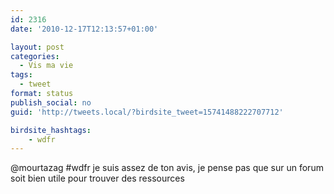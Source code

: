 ```yaml
---
id: 2316
date: '2010-12-17T12:13:57+01:00'

layout: post
categories:
  - Vis ma vie
tags:
  - tweet
format: status
publish_social: no
guid: 'http://tweets.local/?birdsite_tweet=15741488222707712'

birdsite_hashtags:
    - wdfr
---
```


@mourtazag #wdfr je suis assez de ton avis, je pense pas que sur un forum soit bien utile pour trouver des ressources